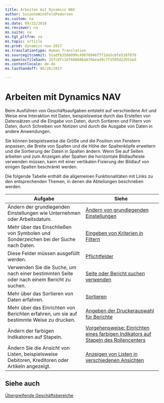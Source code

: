 ```yaml
---
title: Arbeiten mit Dynamics NAV
author: SusanneWindfeldPedersen
ms.custom: na
ms.date: 09/22/2016
ms.reviewer: na
ms.suite: na
ms.tgt_pltfrm: na
ms.topic: article
ms.prod: dynamics-nav-2017
ms.translationtype: Human Translation
ms.sourcegitcommit: 51adfb3588099c496f0946ff71da5c6fe518f070
ms.openlocfilehash: 25fc8fc1bf688686a676bead9c7f1505d22651ed
ms.contentlocale: de-de
ms.lasthandoff: 06/26/2017

---
```

    
# <a name="work-with-dynamics-nav"></a>Arbeiten mit Dynamics NAV
Beim Ausführen von Geschäftsaufgaben entsteht auf verschiedene Art und Weise eine Interaktion mit Daten, beispielsweise durch das Erstellen von Datensätzen und die Eingabe von Daten, durch Sortieren und Filtern von Daten, durch Schreiben von Notizen und durch die Ausgabe von Daten in andere Anwendungen.

Sie können beispielsweise die Größe und die Position von Fenstern anpassen, die Breite von Spalten und die Höhe der Spaltenköpfe erweitern und die Sortierung der Daten in Spalten ändern. Wenn Sie auf Seiten arbeiten und zum Anzeigen aller Spalten die horizontale Bildlaufleiste verwenden müssen, kann mit einer vertikalen Fixierung der Bildlauf von einigen Spalten beschränkt werden.

Die folgende Tabelle enthält die allgemeinen Funktionalitäten mit Links zu den entsprechenden Themen, in denen die Abteilungen beschrieben werden.

|Aufgabe |Siehe |
|---|----|
|Ändern der grundlegenden Einstellungen wie Unternehmen oder Arbeitsdatum.|[Ändern von grundlegenden Einstellungen](ui-change-basic-settings.md)|
|Mehr über das Einschließen von Symbolen und Sonderzeichen bei der Suche nach Daten.|[Eingeben von Kriterien in Filtern](ui-enter-criteria-filters.md)|
|Diese Felder müssen ausgefüllt werden.|[Pflichtfelder](ui-mandatory-fields.md)|
|Verwenden Sie die Suche, um nach einer bestimmten Seite oder nach einem Bericht zu suchen.|[Seite oder Bericht suchen verwenden](ui-search.md)|
|Mehr über das Sortieren von Daten erfahren.|[Sortieren](ui-sorting.md)|
|Mehr über das Einrichten von Berichten erfahren, um sie auf bestimmte Weise zu drucken.|[Angeben der Druckerauswahl für Berichte](ui-specify-printer-selection-reports.md)|
|Ändern der farbigen Indikatoren auf Stapeln.|[Vorgehensweise: Einrichten eines farbigen Indikators auf Stapeln des Rollencenters](ui-how-setup-colored-indicator-cues.md)|
|Ändern Sie die Ansicht von Listen, beispielsweise Debitoren, Kreditoren oder Artikeln angezeigt.|[Anzeigen von Listen in verschiedenen Ansichten](across-display-lists-different-views.md)|

## <a name="see-also"></a>Siehe auch
[Übergreifende Geschäftsbereiche](ui-across-business-areas.md)

